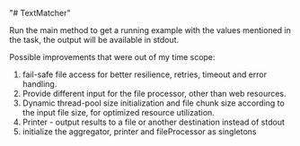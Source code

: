 "# TextMatcher" 

Run the main method to get a running example with the values mentioned in the task, the output will be available in stdout. 

Possible improvements that were out of my time scope:
1. fail-safe file access for better resilience, retries, timeout and error handling.
2. Provide different input for the file processor, other than web resources.
3. Dynamic thread-pool size initialization and file chunk size according to the input file size, for optimized resource utilization.
4. Printer - output results to a file or another destination instead of stdout
5. initialize the aggregator, printer and fileProcessor as singletons 